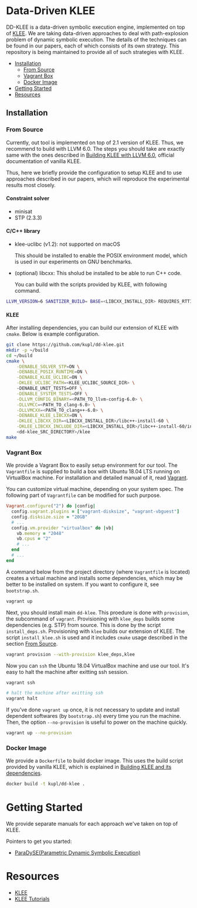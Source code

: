 Data-Driven KLEE
=============================

DD-KLEE is a data-driven symbolic execution engine, implemented on top of [KLEE](klee.github.io). We are taking data-driven approaches to deal with path-explosion problem of dynamic symbolic execution. The details of the techniques can be found in our papers, each of which consists of its own strategy. This repository is being maintained to provide all of such strategies with KLEE.

- [Installation](#installation)
  - [From Source](#from-source)
  - [Vagrant Box](#vagrant-box)
  - [Docker Image](#docker-image)
- [Getting Started](#getting-started)
- [Resources](#resources)

## Installation

### From Source

Currently, out tool is implemented on top of 2.1 version of KLEE. Thus, we recommend to build with LLVM 6.0.  The steps you should take are exactly same with the ones described in [Building KLEE with LLVM 6.0](https://klee.github.io/releases/docs/v2.1/build-llvm60/), official documentation of vanilla KLEE.

Thus, here we briefly provide the configuration to setup KLEE  and to use approaches described in our papers, which will reproduce the experimental results most closely.

#### Constraint solver

* minisat
* STP (2.3.3)

#### C/C++ library

* klee-uclibc (v1.2): not supported on macOS

  This should be installed to enable the POSIX environment model, which is used in our experiments on GNU benchmarks.

* (optional) libcxx: This sholud be installed to be able to run C++ code.

  You can build with the scripts provided by KLEE, with following command.

```sh
LLVM_VERSION=6 SANITIZER_BUILD= BASE=<LIBCXX_INSTALL_DIR> REQUIRES_RTTI=1 DISABLE_ASSERTIONS=1 ENABLE_DEBUG=0 ENABLE_OPTIMIZED=1 ./klee/scripts/build/build.sh libcxx
```

#### KLEE

After installing dependencies, you can build our extension of KLEE with `cmake`. Below is example configuration.

```sh
git clone https://github.com/kupl/dd-klee.git
mkdir -p ~/build
cd ~/build
cmake \
	-DENABLE_SOLVER_STP=ON \
	-DENABLE_POSIX_RUNTIME=ON \
	-DENABLE_KLEE_UCLIBC=ON \
	-DKLEE_UCLIBC_PATH=<KLEE_UCLIBC_SOURCE_DIR> \ 
	-DENABLE_UNIT_TESTS=OFF \
	-DENABLE_SYSTEM_TESTS=OFF \
	-DLLVM_CONFIG_BINARY=<PATH_TO_llvm-config-6.0> \
	-DLLVMCC=<PATH_TO_clang-6.0> \
	-DLLVMCXX=<PATH_TO_clang++-6.0> \
	-DENABLE_KLEE_LIBCXX=ON \
	-DKLEE_LIBCXX_DIR=<LIBCXX_INSTALL_DIR>/libc++-install-60 \
	-DKLEE_LIBCXX_INCLUDE_DIR=<LIBCXX_INSTALL_DIR>/libc++-install-60/include/c++/v1 \
	<dd-klee_SRC_DIRECTORY>/klee
make
```

### Vagrant Box

We provide a Vagrant Box to easily setup environment for our tool. The `Vagrantfile` is supplied to build a box with Ubuntu 18.04 LTS running on VirtualBox machine. For installation and detailed manual of it, read [Vagrant](https://vagrantup.com).

You can customize virtual machine, depending on your system spec. The following part of `Vagrantfile` can be modified for such purpose.

```ruby
Vagrant.configure("2") do |config|
  config.vagrant.plugins = ["vagrant-disksize", "vagrant-vbguest"]
  config.disksize.size = "20GB"
  # ...
  config.vm.provider "virtualbox" do |vb|
    vb.memory = "2048"
    vb.cpus = "2"
    # ...
  end  
  # ...
end
```

A command below from the project directory (where `Vagrantfile` is located) creates a virtual machine and installs some dependencies, which may be better to be installed on system. If you want to configure it, see `bootstrap.sh`.

```sh
vagrant up
```

Next, you should install main `dd-klee`. This proedure is done with `provision`, the subcommand of `vagrant`. Provisioning with `klee_deps` builds some dependencies (e.g. STP) from source. This is done by the script `install_deps.sh`. Provisioning with `klee` builds our extension of KLEE. The script `install_klee.sh` is used and it includes `cmake` usage described in the section [From Source](#From-Source).

```sh
vagrant provision --with-provision klee_deps,klee
```

Now you can `ssh` the Ubuntu 18.04 VirtualBox machine and use our tool. It's easy to halt the machine after exitting ssh session.

```sh
vagrant ssh

# halt the machine after exitting ssh
vagrant halt
```

If you've done `vagrant up` once, it is not necessary to update and install dependent softwares (by `bootstrap.sh`) every time you run the machine. Then, the option  `--no-provision` is useful to power on the machine quickly.

```sh
vagrant up --no-provision
```

### Docker Image

We provide a `Dockerfile` to build docker image. This uses the build script provided by vanilla KLEE, which is explained in [Building KLEE and its dependencies](http://klee.github.io/build-script/). 

```sh
docker build -t kupl/dd-klee .
```

# Getting Started

We provide separate manuals for each approach we've taken on top of KLEE.

Pointers to get you started:

- [ParaDySE(Parametric Dynamic Symbolic Execution)](paradyse)

# Resources

- [KLEE](http://klee.github.io)
- [KLEE Tutorials](http://klee.github.io/tutorials/)
